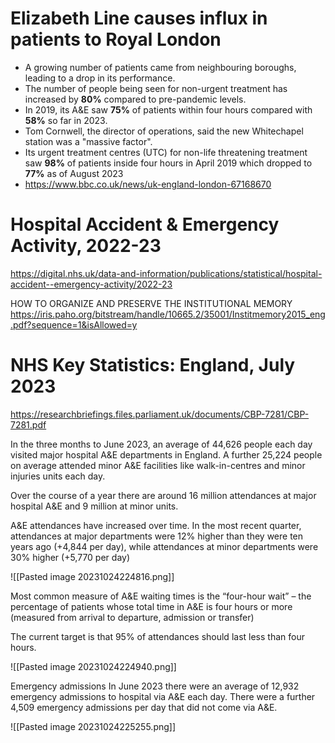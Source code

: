# Elizabeth Line causes influx in patients to Royal London

- A growing number of patients came from neighbouring boroughs, leading to a drop in its performance. 
- The number of people being seen for non-urgent treatment has increased by **80%** compared to pre-pandemic levels.
- In 2019, its A&E saw **75%** of patients within four hours compared with **58%** so far in 2023.
- Tom Cornwell, the director of operations, said the new Whitechapel station was a "massive factor".
- Its urgent treatment centres (UTC) for non-life threatening treatment saw **98%** of patients inside four hours in April 2019 which dropped to **77%** as of August 2023
- https://www.bbc.co.uk/news/uk-england-london-67168670

# Hospital Accident & Emergency Activity, 2022-23
https://digital.nhs.uk/data-and-information/publications/statistical/hospital-accident--emergency-activity/2022-23

HOW TO ORGANIZE AND PRESERVE THE INSTITUTIONAL MEMORY
https://iris.paho.org/bitstream/handle/10665.2/35001/Institmemory2015_eng.pdf?sequence=1&isAllowed=y

# NHS Key Statistics: England, July 2023
https://researchbriefings.files.parliament.uk/documents/CBP-7281/CBP-7281.pdf

In the three months to June 2023, an average of 44,626 people each day visited major hospital A&E departments in England. A further 25,224 people on average attended minor A&E facilities like walk-in-centres and minor injuries units each day. 

Over the course of a year there are around 16 million attendances at major hospital A&E and 9 million at minor units. 

A&E attendances have increased over time. In the most recent quarter, attendances at major departments were 12% higher than they were ten years ago (+4,844 per day), while attendances at minor departments were 30% higher (+5,770 per day)

![[Pasted image 20231024224816.png]]

Most common measure of A&E waiting times is the “four-hour wait” – the percentage of patients whose total time in A&E is four hours or more (measured from arrival to departure, admission or transfer)

The current target is that 95% of attendances should last less than four hours.

![[Pasted image 20231024224940.png]]

Emergency admissions 
In June 2023 there were an average of 12,932 emergency admissions to hospital via A&E each day. There were a further 4,509 emergency admissions per day that did not come via A&E. 

![[Pasted image 20231024225255.png]]

